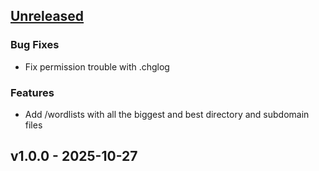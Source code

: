 <a name="unreleased"></a>
## [Unreleased]

### Bug Fixes
- Fix permission trouble with .chglog

### Features
- Add /wordlists with all the biggest and best directory and subdomain files


<a name="v1.0.0"></a>
## v1.0.0 - 2025-10-27

[Unreleased]: https://github.com/Schousboe/PyBuster/compare/v1.0.0...HEAD
